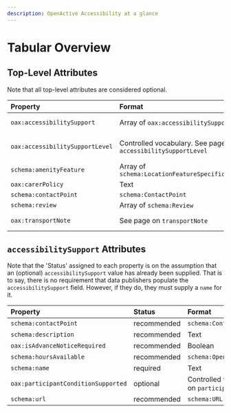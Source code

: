 ```yaml
---
description: OpenActive Accessibility at a glance
---
```


# Tabular Overview

## Top-Level Attributes

Note that all top-level attributes are considered optional.

| Property | Format | Notes |
| :--- | :--- | :--- |
| `oax:accessibilitySupport` | Array of `oax:accessibilitySupport` | See further below |
| `oax:accessibilitySupportLevel` | Controlled vocabulary. See page on `accessibilitySupportLevel` | For opportunities only |
| `schema:amenityFeature` | Array of `schema:LocationFeatureSpecification` |  |
| `oax:carerPolicy` | Text |  |
| `schema:contactPoint` | `schema:ContactPoint` |  |
| `schema:review` | Array of `schema:Review` |  |
| `oax:transportNote` | See page on `transportNote` | For places only. |

## `accessibilitySupport` Attributes

Note that the 'Status' assigned to each property is on the assumption that an \(optional\) `accessibilitySupport` value has already been supplied. That is to say, there is no requirement that data publishers populate the `accessibilitySupport` field. However, if they do, they must supply a `name` for it.

| Property | Status | Format |
| :--- | :--- | :--- |
| `schema:contactPoint` | recommended | `schema:ContactPoint` |
| `schema:description` | recommended | Text |
| `oax:isAdvanceNoticeRequired` | recommended | Boolean |
| `schema:hoursAvailable` | recommended | `schema:OpeningHoursSpecification` |
| `schema:name` | required | Text |
| `oax:participantConditionSupported` | optional | Controlled vocabulary. See page on `participantConditionSupported` |
| `schema:url` | recommended | `schema:URL` |

